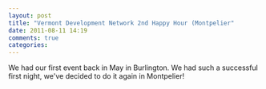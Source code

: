 ```yaml
---
layout: post
title: "Vermont Development Network 2nd Happy Hour (Montpelier"
date: 2011-08-11 14:19
comments: true
categories: 
---
```


We had our first event back in May in Burlington. We had such
a successful first night, we've decided to do it again in Montpelier!
